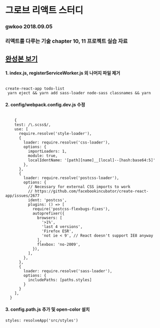 <!-- 
markdown 문법 알아가기

# h1
## h2
### h3

-->

 <!-- 
  # 깃 허브 페이지 연동 
  깃헙에서 제공하는 호스팅 서비스

  1. 깃헙 계정
  2. 깃헙 프로젝트
  3. 깃헙 브랜치 gh-pages

  
  <code>
  yarn build
  </code>

  * package.json 내부 "homepage" : "http://myname.github.io/myapp", 작성
  <code>
    "homepage": "http://gwkoo.github.io/react-study-grove"
  </code>

  <code> 
  yarn build
  yarn add --dev gh-pages
  </code>

  * package.json 파일 내부
  <code>
  "script": {
    "predeploy": "npm run build",
    "deploy": "gh-pages -d build"
  }
  </code>
  추가 후 yarn run deploy, yarn build deploy 하면 완료.
  -->

# 그로브 리액트 스터디 
### gwkoo 2018.09.05

### 리액트를 다루는 기술 chapter 10, 11 프로젝트 실습 자료

## [완성본 보기](https://gwkoo.github.io/react-study-grove/)

#### 1. index.js, registerServiceWorker.js 외 나머지 파일 제거
<code>
create-react-app todo-list <br/> yarn eject && yarn add sass-loader node-sass classnames && yarn
</code>

#### 2. config/webpack.config.dev.js 수정
<code>
    {
    test: /\.scss$/,
    use: [
      require.resolve('style-loader'),
      {
        loader: require.resolve('css-loader'),
        options: {
          importLoaders: 1,
          module: true,
          localIdentName: '[path][name]__[local]--[hash:base64:5]'
        },
      },
      {
        loader: require.resolve('postcss-loader'),
        options: {
          // Necessary for external CSS imports to work
          // https://github.com/facebookincubator/create-react-app/issues/2677
          ident: 'postcss',
          plugins: () => [
            require('postcss-flexbugs-fixes'),
            autoprefixer({
              browsers: [
                '>1%',
                'last 4 versions',
                'Firefox ESR',
                'not ie < 9', // React doesn't support IE8 anyway
              ],
              flexbox: 'no-2009',
            }),
          ],
        },
      },
      {
        loader: require.resolve('sass-loader'),
        options: {
          includePaths: [paths.styles]
        }
      }
    ],
  }
</code>

#### 3. config.path.js 추가 및 open-color 설치
<code>styles: resolveApp('src/styles')</code>